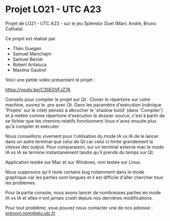 # Projet LO21 - UTC A23
Projet de LO21 - UTC A23 - sur le jeu Splendor Duel (Marc André, Bruno Cathala)

Ce projet est réalisé par 
* Théo Guegan
* Samuel Manchajm
* Samuel Beziat
* Robert Antaluca
* Maxime Gautrot

Voici une petite vidéo présentant le projet :

https://youtu.be/C3SE0VFJZ7A

Conseils pour compiler le projet sur Qt :
Cloner le répertoire sur votre machine, ouvrez le .pro avec Qt. Dans les paramètre d'exécution (rubrique 'Projets' sur le côté) pensez à décocher le 'shadow build' (dans 'Compiler') et à mettre comme répertoire d'exécution le dossier source, c'est à partir de se fichier que les chemins relatifs fonctionnent
Vous n'avez ensuite plus qu'à compiler et exécuter.

Nous conseillons vivement pour l'utilisation du mode IA vs IA de le lancer dans un autre terminal que celui de Qt car celui ci limite grandement la vitesse des output.
Pour comparaison, sur un terminal externe mac le mode IA vs IA se termine instantanément tandis qu'il prends du temps sur Qt.

Application testée sur Mac et sur Windows, non testée sur Linux.

Nous supposons qu'il reste certains bug notamment dans le mode graphique car les parties sont longues et il est difficile d'aller chercher tous les problemes.

Pour la partie console, nous avons lancer de nombreuses parties en mode IA vs IA et elles n'ont jamais crash depuis nos dernières modifications.

Pour tout problème, vous pouvez nous contacter une de nos adresse : prenom.nom@etu.utc.fr


